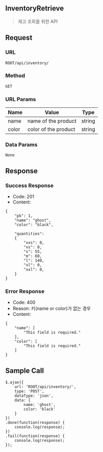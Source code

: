 ## InventoryRetrieve
> 재고 조회를 위한 API

## Request
### URL
```ROOT/api/inventory/```

### Method
```GET```

### URL Params
| Name  | Value                | Type   |
| ----- |--------------------- | ------ |
| name  | name of the product  | string |
| color | color of the product | string |

### Data Params
```None```

## Response

### Success Response
- Code: 201
- Content:


```
{
    "pk": 1,
    "name": "ghost",
    "color": "black",

    "quantities":
    {
        "xxs": 0,
        "xs": 0,
        "s": 55,
        "m": 60,
        "l": 140,
        "xl": 0,
        "xxl": 0,
    }
}
```

### Error Response
- Code: 400
- Reason: 키(name or color)가 없는 경우
- Content:


```
{
    "name": [
        "This field is required."
    ],
    "color": [
        "This field is required."
    ]
}
```

## Sample Call
```
$.ajax({
    url: 'ROOT/api/inventory/',
    type: 'POST',
    dataType: 'json',
    data: {
        name: 'ghost',
        color: 'black'
    }
})
.done(function(response) {
    console.log(response);
})
.fail(function(response) {
    console.log(response);
});
```
